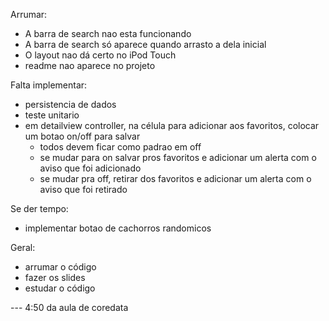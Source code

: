 Arrumar:

- A barra de search nao esta funcionando
- A barra de search só aparece quando arrasto a dela inicial
- O layout nao dá certo no iPod Touch
- readme nao aparece no projeto

Falta implementar:

- persistencia de dados
- teste unitario
- em detailview controller, na célula para adicionar aos favoritos, colocar um botao on/off para salvar
    * todos devem ficar como padrao em off
    * se mudar para on salvar pros favoritos e adicionar um alerta com o aviso que foi adicionado
    * se mudar pra off, retirar dos favoritos e adicionar um alerta com o aviso que foi retirado





Se der tempo:
- implementar botao de cachorros randomicos

Geral:
- arrumar o código
- fazer os slides
- estudar o código


--- 4:50 da aula de coredata

